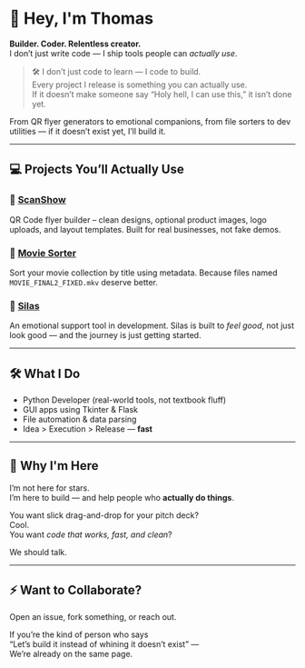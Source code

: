 # 👋 Hey, I'm Thomas

**Builder. Coder. Relentless creator.**  
I don’t just write code — I ship tools people can *actually use*.  
> 🛠️ I don’t just code to learn — I code to build.  
> Every project I release is something you can actually use.  
> If it doesn’t make someone say “Holy hell, I can use this,” it isn’t done yet.

From QR flyer generators to emotional companions, from file sorters to dev utilities — if it doesn’t exist yet, I’ll build it.

---

## 💻 Projects You’ll Actually Use

### 🚀 [ScanShow](https://github.com/Couchtr26/ScanShow)
QR Code flyer builder – clean designs, optional product images, logo uploads, and layout templates. Built for real businesses, not fake demos.

### 🎥 [Movie Sorter](https://github.com/Couchtr26/MovieSorter)
Sort your movie collection by title using metadata. Because files named `MOVIE_FINAL2_FIXED.mkv` deserve better.

### 🤖 [Silas](https://github.com/Couchtr26/Silas)
An emotional support tool in development. Silas is built to *feel good*, not just look good — and the journey is just getting started.

---

## 🛠️ What I Do

- Python Developer (real-world tools, not textbook fluff)
- GUI apps using Tkinter & Flask
- File automation & data parsing
- Idea > Execution > Release — **fast**

---

## 🧠 Why I'm Here

I’m not here for stars.  
I’m here to build — and help people who **actually do things**.

You want slick drag-and-drop for your pitch deck?  
Cool.  
You want *code that works, fast, and clean*?

We should talk.

---

## ⚡ Want to Collaborate?

Open an issue, fork something, or reach out.

If you’re the kind of person who says  
“Let’s build it instead of whining it doesn’t exist” —  
We’re already on the same page.
